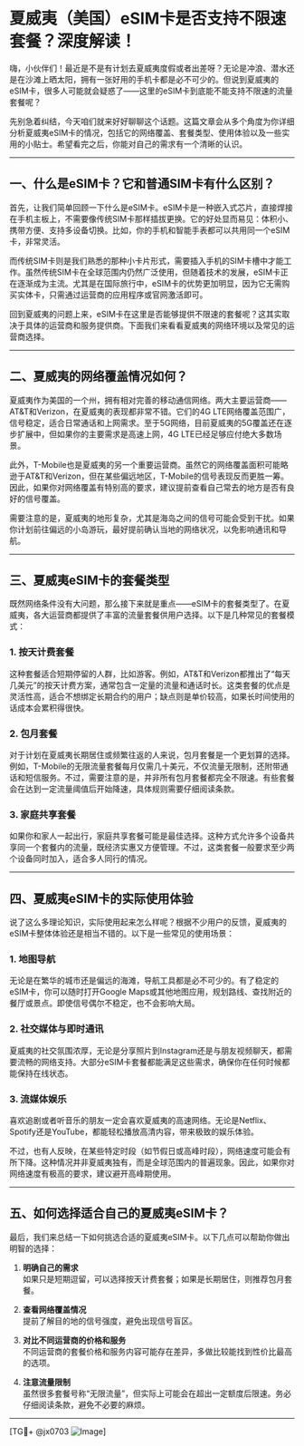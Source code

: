 # 夏威夷（美国）eSIM卡是否支持不限速套餐？深度解读！

嗨，小伙伴们！最近是不是有计划去夏威夷度假或者出差呀？无论是冲浪、潜水还是在沙滩上晒太阳，拥有一张好用的手机卡都是必不可少的。但说到夏威夷的eSIM卡，很多人可能就会疑惑了——这里的eSIM卡到底能不能支持不限速的流量套餐呢？

先别急着纠结，今天咱们就来好好聊聊这个话题。这篇文章会从多个角度为你详细分析夏威夷eSIM卡的情况，包括它的网络覆盖、套餐类型、使用体验以及一些实用的小贴士。希望看完之后，你能对自己的需求有一个清晰的认识。

---

## 一、什么是eSIM卡？它和普通SIM卡有什么区别？

首先，让我们简单回顾一下什么是eSIM卡。eSIM卡是一种嵌入式芯片，直接焊接在手机主板上，不需要像传统SIM卡那样插拔更换。它的好处显而易见：体积小、携带方便、支持多设备切换。比如，你的手机和智能手表都可以共用同一个eSIM卡，非常灵活。

而传统SIM卡则是我们熟悉的那种小卡片形式，需要插入手机的SIM卡槽中才能工作。虽然传统SIM卡在全球范围内仍然广泛使用，但随着技术的发展，eSIM卡正在逐渐成为主流。尤其是在国际旅行中，eSIM卡的优势更加明显，因为它无需购买实体卡，只需通过运营商的应用程序或官网激活即可。

回到夏威夷的问题上来，eSIM卡在这里是否能够提供不限速的套餐呢？这其实取决于具体的运营商和服务提供商。下面我们来看看夏威夷的网络环境以及常见的运营商选择。

---

## 二、夏威夷的网络覆盖情况如何？

夏威夷作为美国的一个州，拥有相对完善的移动通信网络。两大主要运营商——AT&T和Verizon，在夏威夷的表现都非常不错。它们的4G LTE网络覆盖范围广，信号稳定，适合日常通话和上网需求。至于5G网络，目前夏威夷的5G覆盖还在逐步扩展中，但如果你的主要需求是高速上网，4G LTE已经足够应付绝大多数场景。

此外，T-Mobile也是夏威夷的另一个重要运营商。虽然它的网络覆盖面积可能略逊于AT&T和Verizon，但在某些偏远地区，T-Mobile的信号表现反而更胜一筹。因此，如果你对网络覆盖有特别高的要求，建议提前查看自己常去的地方是否有良好的信号覆盖。

需要注意的是，夏威夷的地形复杂，尤其是海岛之间的信号可能会受到干扰。如果你计划前往偏远的小岛游玩，最好提前确认当地的网络状况，以免影响通讯和导航。

---

## 三、夏威夷eSIM卡的套餐类型

既然网络条件没有大问题，那么接下来就是重点——eSIM卡的套餐类型了。在夏威夷，各大运营商都提供了丰富的流量套餐供用户选择。以下是几种常见的套餐模式：

### 1. **按天计费套餐**
这种套餐适合短期停留的人群，比如游客。例如，AT&T和Verizon都推出了“每天几美元”的按天计费方案，通常包含一定量的流量和通话时长。这类套餐的优点是灵活性高，适合不想绑定长期合约的用户；缺点则是单价较高，如果长时间使用的话成本会累积得很快。

### 2. **包月套餐**
对于计划在夏威夷长期居住或频繁往返的人来说，包月套餐是一个更划算的选择。例如，T-Mobile的无限流量套餐每月仅需几十美元，不仅流量无限制，还附带通话和短信服务。不过，需要注意的是，并非所有包月套餐都完全不限速。有些套餐会在达到一定流量阈值后开始降速，具体规则需要仔细阅读条款。

### 3. **家庭共享套餐**
如果你和家人一起出行，家庭共享套餐可能是最佳选择。这种方式允许多个设备共享同一个套餐内的流量，既经济实惠又方便管理。不过，这类套餐一般要求至少两个设备同时加入，适合多人同行的情况。

---

## 四、夏威夷eSIM卡的实际使用体验

说了这么多理论知识，实际使用起来怎么样呢？根据不少用户的反馈，夏威夷的eSIM卡整体体验还是相当不错的。以下是一些常见的使用场景：

### 1. **地图导航**
无论是在繁华的城市还是偏远的海滩，导航工具都是必不可少的。有了稳定的eSIM卡，你可以随时打开Google Maps或其他地图应用，规划路线、查找附近的餐厅或景点。即使信号偶尔不稳定，也不会影响大局。

### 2. **社交媒体与即时通讯**
夏威夷的社交氛围浓厚，无论是分享照片到Instagram还是与朋友视频聊天，都需要流畅的网络支持。大部分eSIM卡套餐都能满足这些需求，确保你在任何时候都能保持在线状态。

### 3. **流媒体娱乐**
喜欢追剧或者听音乐的朋友一定会喜欢夏威夷的高速网络。无论是Netflix、Spotify还是YouTube，都能轻松播放高清内容，带来极致的娱乐体验。

不过，也有人反映，在某些特定时段（如节假日或高峰时段），网络速度可能会有所下降。这种情况并非夏威夷独有，而是全球范围内的普遍现象。因此，如果你对网络速度有极高的要求，建议避开高峰期使用。

---

## 五、如何选择适合自己的夏威夷eSIM卡？

最后，我们来总结一下如何挑选合适的夏威夷eSIM卡。以下几点可以帮助你做出明智的选择：

1. **明确自己的需求**  
   如果只是短期逗留，可以选择按天计费套餐；如果是长期居住，则推荐包月套餐。
   
2. **查看网络覆盖情况**  
   提前了解目的地的信号强度，避免出现信号盲区。

3. **对比不同运营商的价格和服务**  
   不同运营商的套餐价格和服务内容可能存在差异，多做比较能找到性价比最高的选项。

4. **注意流量限制**  
   虽然很多套餐号称“无限流量”，但实际上可能会在超出一定额度后限速。务必仔细阅读条款，避免不必要的麻烦。

---

[TG💪+ @jx0703 ![Image](https://github.com/user-attachments/assets/dbca1d08-cadb-493c-b0ec-ad6f7a83f270)]